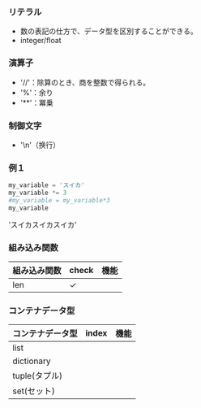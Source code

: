 ### リテラル
- 数の表記の仕方で、データ型を区別することができる。
- integer/float

### 演算子
- '//'：除算のとき、商を整数で得られる。
- '%'：余り
- '**'：冪乗

### 制御文字
- '\n'（换行） 

### 例１
```python
my_variable = 'スイカ'
my_variable *= 3
#my_variable = my_variable*3
my_variable
```
'スイカスイカスイカ'

### 組み込み関数
|組み込み関数|check|機能|
|----------|-----|---|
|len       |✓    |   |

### コンテナデータ型
|コンテナデータ型|index|機能|
|----------|-----|---|
|list    |    |   |
|dictionary    |    |   |
|tuple(タプル)    |    |   |
|set(セット)    |    |   |
